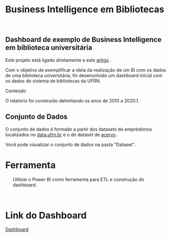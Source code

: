 **<h1>Business Intelligence em Bibliotecas</h1>**
<br>
<h2>Dashboard de exemplo de Business Intelligence em biblioteca universitária </h2>
<p>Este projeto está ligado diretamente a este <a href="" target="_blank">artigo</a> . </p>
  
<p> Com o objetivo de exemplificar a ideia da realização de um BI com os dados de uma biblioteca universitária, foi desenvolvido um dashboard inicial com os dados do sistema de bibliotecas da UFRN.</p>

<p> Conteúdo</p>
<p> O relatório foi construído delimitando os anos de 2010 a 2020.1. </p>


<h2>Conjunto de Dados </h2>
  
<p>O conjunto  de dados é formado a partir dos datasets de empréstimos localizados no <a href="https://dados.ufrn.br/dataset/emprestimos-acervos-das-bibliotecas" target="_blank">data.ufrn.br</a> e o do dataset de <a href="https://dados.ufrn.br/dataset/acervo-biblioteca/resource/e3d3e784-1349-4a8f-ad09-86e893328f9e" target="_blank">acervo</a> . </p>


<p>Você pode visualizar o conjunto de dados na pasta "Dataset". <p/>

<h1>Ferramenta</h1>
<ul> Utilizei o Power BI como ferramenta para ETL e construção do dashboard. </ul>


<br>

<h1> </p>Link do Dashboard </h1>

<a href="https://dados.ufrn.br/dataset/acervo-biblioteca/resource/e3d3e784-1349-4a8f-ad09-86e893328f9e" target="_blank">Dashboard</a>
